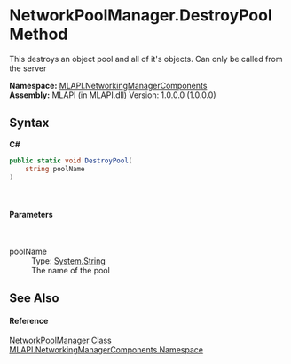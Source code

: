 # NetworkPoolManager.DestroyPool Method 
 

This destroys an object pool and all of it's objects. Can only be called from the server

**Namespace:**&nbsp;<a href="N_MLAPI_NetworkingManagerComponents">MLAPI.NetworkingManagerComponents</a><br />**Assembly:**&nbsp;MLAPI (in MLAPI.dll) Version: 1.0.0.0 (1.0.0.0)

## Syntax

**C#**<br />
``` C#
public static void DestroyPool(
	string poolName
)
```

<br />

#### Parameters
&nbsp;<dl><dt>poolName</dt><dd>Type: <a href="http://msdn2.microsoft.com/en-us/library/s1wwdcbf" target="_blank">System.String</a><br />The name of the pool</dd></dl>

## See Also


#### Reference
<a href="T_MLAPI_NetworkingManagerComponents_NetworkPoolManager">NetworkPoolManager Class</a><br /><a href="N_MLAPI_NetworkingManagerComponents">MLAPI.NetworkingManagerComponents Namespace</a><br />